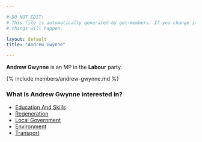 ```yaml
---

# DO NOT EDIT!
# This file is automatically generated by get-members. If you change it, bad
# things will happen.

layout: default
title: "Andrew Gwynne"

---
```


**Andrew Gwynne** is an MP in the **Labour** party.

{% include members/andrew-gwynne.md %}

### What is Andrew Gwynne interested in?


* [Education And Skills](/interests/education-and-skills.html)
* [Regeneration](/interests/regeneration.html)
* [Local Government](/interests/local-government.html)
* [Environment](/interests/environment.html)
* [Transport](/interests/transport.html)
